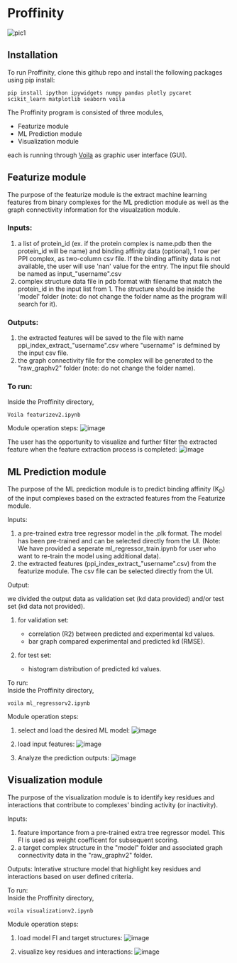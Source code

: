 # Proffinity

![pic1](https://github.com/user-attachments/assets/af65266b-2f05-404b-b86e-57aa0b2943f3)


## Installation

To run Proffinity, clone this github repo and install the following packages using pip install:
````
pip install ipython ipywidgets numpy pandas plotly pycaret scikit_learn matplotlib seaborn voila
````
The Proffinity program is consisted of three modules, 
- Featurize module
- ML Prediction module
- Visualization module

each is running through [Voila](https://voila.readthedocs.io/en/stable/) as graphic user interface (GUI). 

## Featurize module

The purpose of the featurize module is the extract machine learning features from binary complexes for the ML prediction module as well as the graph connectivity information for the visualzation module.

### Inputs:
1. a list of protein_id (ex. if the protein complex is name.pdb then the protein_id will be name) and binding affinity data (optional), 1 row per PPI complex, as two-column csv file. If the binding affinity data is not available, the user will use 'nan' value for the entry. The input file should be named as
   input_"username".csv
3. complex structure data file in pdb format with filename that match the protein_id in the input list from 1. The structure should be inside the 'model' folder (note: do not change the folder name as the program will search for it).   

### Outputs:
1. the extracted features will be saved to the file with name ppi_index_extract_"username".csv where "username" is defmined by the input csv file.
2. the graph connectivity file for the complex will be generated to the "raw_graphv2" folder (note: do not change the folder name).

### To run:
Inside the Proffinity directory,

````
Voila featurizev2.ipynb
````

Module operation steps: 
![image](https://github.com/user-attachments/assets/d02e995c-9f38-47fa-9532-065c6e0b687f)

The user has the opportunity to visualize and further filter the extracted feature when the feature extraction process is completed:
![image](https://github.com/user-attachments/assets/60490145-fda4-400c-b2a7-9b7804b69e5a)

## ML Prediction module

The purpose of the ML prediction module is to predict binding affinity (K<sub>D</sub>) of the input complexes based on the extracted features from the Featurize module.

Inputs:
1. a pre-trained extra tree regressor model in the .plk format. The model has been pre-trained and can be selected directly from the UI. (Note: We have provided a seperate ml_regressor_train.ipynb for user who want to re-train the model using additional data).
2. the extracted features (ppi_index_extract_"username".csv) from the featurize module. The csv file can be selected directly from the UI.

Output:

we divided the output data as validation set (kd data provided) and/or test set (kd data not provided).

1. for validation set:
   - correlation (R2) between predicted and experimental kd values.
   - bar graph compared experimental and predicted kd (RMSE).    

2. for test set:
   - histogram distribution of predicted kd values.

To run:  
Inside the Proffinity directory,

````
voila ml_regressorv2.ipynb
````

Module operation steps:

1. select and load the desired ML model:
![image](https://github.com/user-attachments/assets/a9597fe2-c61e-4f99-ba0a-1902a2ade10b)

2. load input features:
![image](https://github.com/user-attachments/assets/8ab62342-6680-463f-8ce3-e3093985e6b7)

3. Analyze the prediction outputs:
![image](https://github.com/user-attachments/assets/b5b6556e-f26a-4480-8ca0-178b70bc1017)

## Visualization module

The purpose of the visualization module is to identify key residues and interactions that contribute to complexes' binding activity (or inactivity).

Inputs:
1. feature importance from a pre-trained extra tree regressor model. This FI is used as weight coefficent for subsequent scoring.
2. a target complex structure in the "model" folder and associated graph connectivity data in the "raw_graphv2" folder.

Outputs:
Interative structure model that highlight key residues and interactions based on user defined criteria. 

To run:  
Inside the Proffinity directory,

````
voila visualizationv2.ipynb
````
Module operation steps:
1. load model FI and target structures:
![image](https://github.com/user-attachments/assets/657a28b5-e241-4bd8-ad12-bd598bc23c1b)


2. visualize key residues and interactions:
![image](https://github.com/user-attachments/assets/884ed8cc-8585-492b-bbfa-b6811ee75992)




